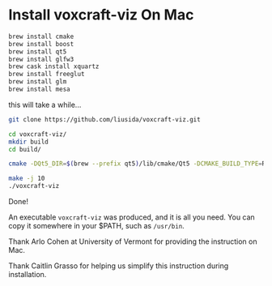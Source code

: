 # Install voxcraft-viz On Mac

```bash
brew install cmake
brew install boost
brew install qt5
brew install glfw3
brew cask install xquartz
brew install freeglut
brew install glm
brew install mesa
```

this will take a while...

```bash
git clone https://github.com/liusida/voxcraft-viz.git

cd voxcraft-viz/
mkdir build
cd build/

cmake -DQt5_DIR=$(brew --prefix qt5)/lib/cmake/Qt5 -DCMAKE_BUILD_TYPE=Release ..

make -j 10
./voxcraft-viz
```

Done!

An executable `voxcraft-viz` was produced, and it is all you need. You can copy it somewhere in your $PATH, such as `/usr/bin`.


Thank Arlo Cohen at University of Vermont for providing the instruction on Mac.

Thank Caitlin Grasso for helping us simplify this instruction during installation. 
